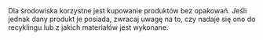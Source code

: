 ---
layout: nothing
categories: Zakupy
tags: tip
body: Dla środowiska korzystne jest kupowanie produktów bez opakowań. Jeśli jednak dany produkt je posiada, zwracaj uwagę na to, czy nadaje się ono do recyklingu lub z jakich materiałów jest wykonane.
---